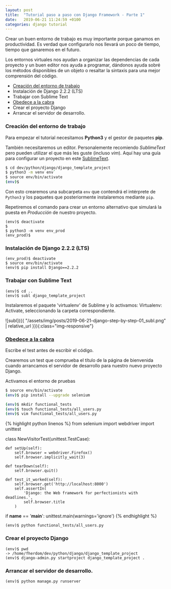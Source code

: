 ```yaml
---
layout: post
title:  "Tutorial paso a paso con Django Framework - Parte 1"
date:   2019-06-21 11:24:59 +0100
categories: django tutorial
---
```


Crear un buen entorno de trabajo es muy importante porque ganamos en productividad. Es verdad que configurarlo nos llevará un poco de tiempo, tiempo que ganaremos en el futuro.

Los entornos virtuales nos ayudan a organizar las dependencias de cada proyecto y un buen editor nos ayuda a programar, dándonos ayuda sobré los métodos disponibles de un objeto o resaltar la sintaxis para una mejor comprensión del código.

* [Creación del entorno de trabajo](#creacion-del-entorno-de-trabajo)
* Instalación de Django 2.2.2 (LTS)
* Trabajar con Sublime Text
* [Obedece a la cabra](http://www.obeythetestinggoat.com/)
* Crear el proyecto Django
* Arrancar el servidor de desarrollo.

### Creación del entorno de trabajo

Para empezar el tutorial necesitamos **Python3** y el gestor de paquetes **pip**.

También necesitaremos un editor. Personalemente recomiendo *SublimeText* pero pueden utilizar el que más les guste (incluso *vim*). Aquí hay una guía para configurar un proyecto en este [SublimeText][1].

```bash
$ cd dev/python/django/django_template_project
$ python3 -m venv env`
$ source env/bin/activate
(env)$ 
```

Con esto crearemos una subcarpeta `env` que contendrá el intérprete de `Python3` y los paquetes que posteriormente instalaremos mediante `pip`.

Repetiremos el comando para crear un entorno alternativo que simulará la puesta en *Producción* de nuestro proyecto.

```
(env)$ deactivate
$
$ python3 -m venv env_prod
(env_prod)$
```

### Instalación de Django 2.2.2 (LTS)

```
(env_prod)$ deactivate
$ source env/bin/activate
(env)$ pip install Django==2.2.2
```


### Trabajar con Sublime Text

```
(env)$ cd ..
(env)$ subl django_template_project
```

Instalaremos el paquete 'virtualenv' de Sublime y lo activamos: Virtualenv: Activate, seleccionando la carpeta correspondiente.

![subl]({{ "/assets/img/posts/2019-06-21-django-step-by-step-01_subl.png" | relative_url }}){:class="img-responsive"}

### [Obedece a la cabra](http://www.obeythetestinggoat.com/)

>
Escribe el test antes de escribir el código.
>

Crearemos un test que comprueba el título de la página de bienvenida cuando arrancamos el servidor de desarrollo para nuestro nuevo proyecto Django.

Activamos el entorno de pruebas

```bash
$ source env/bin/activate
(env)$ pip install --upgrade selenium
```

```bash
(env)$ mkdir functional_tests
(env)$ touch functional_tests/all_users.py
(env)$ vim functional_tests/all_users.py 
```

{% highlight python linenos %}
from selenium import webdriver
import unittest
 
 
class NewVisitorTest(unittest.TestCase):
 
    def setUp(self):
        self.browser = webdriver.Firefox()
        self.browser.implicitly_wait(3)
 
    def tearDown(self):
        self.browser.quit()
 
    def test_it_worked(self):
        self.browser.get('http://localhost:8000')
        self.assertIn(
            'Django: the Web framework for perfectionists with deadlines.',
            self.browser.title
        )

 
if __name__ == '__main__':
    unittest.main(warnings='ignore')
{% endhighlight %}


`(env)$ python functional_tests/all_users.py`

### Crear el proyecto Django

```
(env)$ pwd
-> /home/fherdom/dev/python/django/django_template_project
(env)$ django-admin.py startproject django_template_project .
```

### Arrancar el servidor de desarrollo.

```
(env)$ python manage.py runserver
```

[1]: http://www.marinamele.com/2014/03/install-and-configure-sublime-text-3.html
